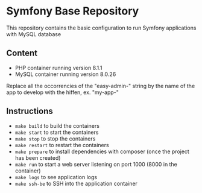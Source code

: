 # Symfony Base Repository

This repository contains the basic configuration to run Symfony applications with MySQL database

## Content
- PHP container running version 8.1.1
- MySQL container running version 8.0.26

Replace all the occorrencies of the "easy-admin-" string by the name of the app to develop with the hiffen, ex. "my-app-"

## Instructions
- `make build` to build the containers
- `make start` to start the containers
- `make stop` to stop the containers
- `make restart` to restart the containers
- `make prepare` to install dependencies with composer (once the project has been created)
- `make run` to start a web server listening on port 1000 (8000 in the container)
- `make logs` to see application logs
- `make ssh-be` to SSH into the application container
